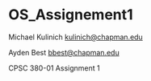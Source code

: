 # OS_Assignement1

Michael Kulinich
kulinich@chapman.edu

Ayden Best
bbest@chapman.edu

CPSC 380-01
Assignment 1
